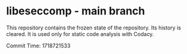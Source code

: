 # libeseccomp - main branch

This repository contains the frozen state of the repository.
Its history is cleared. It is used only for static code
analysis with Codacy.

Commit Time: 1718721533